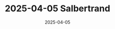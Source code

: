 ---
title: "2025-04-05 Salbertrand"
date: 2025-04-05
layout: "gallery/single" 
resources:
  - src: DSC03465.jpg
    params:
      cover: true
build:
  publishResources: true
draft: false
---